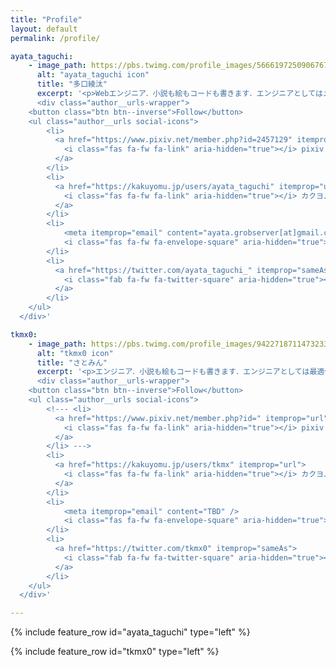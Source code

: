 ```yaml
---
title: "Profile"
layout: default
permalink: /profile/

ayata_taguchi:
    - image_path: https://pbs.twimg.com/profile_images/566619725090676736/iD24NfRg_400x400.jpeg
      alt: "ayata_taguchi icon"
      title: "多口綾汰"
      excerpt: '<p>Webエンジニア．小説も絵もコードも書きます．エンジニアとしてはメタデータが好きです．</p>
      <div class="author__urls-wrapper">
    <button class="btn btn--inverse">Follow</button>
    <ul class="author__urls social-icons">
        <li>
          <a href="https://www.pixiv.net/member.php?id=2457129" itemprop="url">
            <i class="fas fa-fw fa-link" aria-hidden="true"></i> pixiv
          </a>
        </li>
        <li>
          <a href="https://kakuyomu.jp/users/ayata_taguchi" itemprop="url">
            <i class="fas fa-fw fa-link" aria-hidden="true"></i> カクヨム
          </a>
        </li>
        <li>
            <meta itemprop="email" content="ayata.grobserver[at]gmail.com" />
            <i class="fas fa-fw fa-envelope-square" aria-hidden="true"></i> ayata.grobserver[at]gmail.com
        </li>
        <li>
          <a href="https://twitter.com/ayata_taguchi_" itemprop="sameAs">
            <i class="fab fa-fw fa-twitter-square" aria-hidden="true"></i> @ayata_taguchi_
          </a>
        </li>
    </ul>
  </div>'

tkmx0:
    - image_path: https://pbs.twimg.com/profile_images/942271871147323392/omGuIKay_400x400.jpg
      alt: "tkmx0 icon"
      title: "さとみん"
      excerpt: '<p>エンジニア．小説も絵もコードも書きます．エンジニアとしては最適化が好きです．</p>
      <div class="author__urls-wrapper">
    <button class="btn btn--inverse">Follow</button>
    <ul class="author__urls social-icons">
        <!--- <li>
          <a href="https://www.pixiv.net/member.php?id=" itemprop="url">
            <i class="fas fa-fw fa-link" aria-hidden="true"></i> pixiv
          </a>
        </li> --->
        <li>
          <a href="https://kakuyomu.jp/users/tkmx" itemprop="url">
            <i class="fas fa-fw fa-link" aria-hidden="true"></i> カクヨム
          </a>
        </li>
        <li>
            <meta itemprop="email" content="TBD" />
            <i class="fas fa-fw fa-envelope-square" aria-hidden="true"></i> TBD
        </li>
        <li>
          <a href="https://twitter.com/tkmx0" itemprop="sameAs">
            <i class="fab fa-fw fa-twitter-square" aria-hidden="true"></i> @tkmx0
          </a>
        </li>
    </ul>
  </div>'

---
```


{% include feature_row id="ayata_taguchi" type="left" %}

{% include feature_row id="tkmx0" type="left" %}
